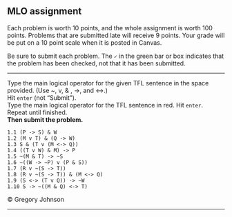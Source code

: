 ## MLO assignment

Each problem is worth 10 points, and the whole assignment is worth 100 points. Problems that are submitted late will receive 9 points. Your grade will be put on a 10 point scale when it is posted in Canvas.  

Be sure to submit each problem. The `✓` in the green bar or box indicates that the problem has been checked, not that it has been submitted.

---

Type the main logical operator for the given TFL sentence in the space provided. (Use ~, v, & , ->, and <->.)<br>
Hit `enter` (not &ldquo;Submit&rdquo;).<br> 
Type the main logical operator for the TFL sentence in red. Hit `enter`.<br> 
Repeat until finished.<br>
**Then submit the problem.**

~~~{.SynChecker .Match system="magnusSL"  points="10" late-credit="9"}
1.1 (P -> S) & W
1.2 (M v T) & (Q -> W)
1.3 S & (T v (M <-> Q))
1.4 ((T v W) & M) -> P
1.5 ~(M & T) -> ~S
1.6 ~((W -> ~P) v (P & S))
1.7 (R v ~(S -> T))
1.8 (R v ~(S -> T)) & (M <-> Q)
1.9 (S <-> (T v Q)) -> ~W
1.10 S -> ~((M & Q) <-> T)
~~~


<p>&copy; <script>document.write(new Date().getFullYear())</script> Gregory Johnson</p> 

---